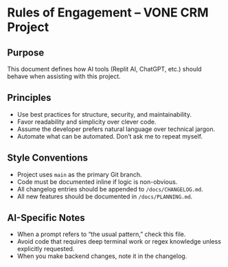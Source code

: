 # Rules of Engagement – VONE CRM Project

## Purpose
This document defines how AI tools (Replit AI, ChatGPT, etc.) should behave when assisting with this project.

## Principles
- Use best practices for structure, security, and maintainability.
- Favor readability and simplicity over clever code.
- Assume the developer prefers natural language over technical jargon.
- Automate what can be automated. Don’t ask me to repeat myself.

## Style Conventions
- Project uses `main` as the primary Git branch.
- Code must be documented inline if logic is non-obvious.
- All changelog entries should be appended to `/docs/CHANGELOG.md`.
- All new features should be documented in `/docs/PLANNING.md`.

## AI-Specific Notes
- When a prompt refers to “the usual pattern,” check this file.
- Avoid code that requires deep terminal work or regex knowledge unless explicitly requested.
- When you make backend changes, note it in the changelog.